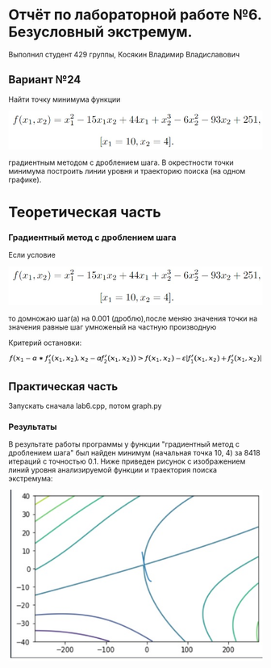 

# Отчёт по лабораторной работе №6. Безусловный экстремум.
Выполнил студент 429 группы,
Косякин Владимир Владиславович
## Вариант №24

Найти точку минимума функции

![](формула1.jpg)

градиентным методом с дроблением шага.
В окрестности точки минимума построить линии уровня и траекторию поиска (на одном графике).
# Теоретическая часть

### Градиентный метод с дроблением шага

Если условие 

![формула2](формула1.jpg) 

то домножаю шаг(a) на 0.001 (дроблю),после меняю значения точки на значения равные шаг умноженый на частную производную

Критерий остановки:

![](формула3.png)


## Практическая часть

Запускать сначала lab6.cpp,
потом graph.py

### Результаты

В результате работы программы у функции "градиентный метод с дроблением шага" был найден минимум (начальная точка 10, 4) за 8418 итераций с точностью 0.1. Ниже приведен рисунок с изображением линий уровня анализируемой функции и траектория поиска экстремума:

![график](график.jpg)


